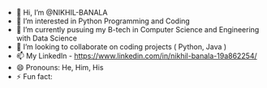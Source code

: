 - 👋 Hi, I’m @NIKHIL-BANALA
- 👀 I’m interested in Python Programming and Coding
- 🌱 I’m currently pusuing my B-tech in Computer Science and Engineering with Data Science
- 💞️ I’m looking to collaborate on coding projects ( Python, Java )
- 📫 My LinkedIn - https://www.linkedin.com/in/nikhil-banala-19a862254/
- 😄 Pronouns: He, Him, His
- ⚡ Fun fact: 

<!---
NIKHIL-BANALA/NIKHIL-BANALA is a ✨ special ✨ repository because its `README.md` (this file) appears on your GitHub profile.
You can click the Preview link to take a look at your changes.
--->
